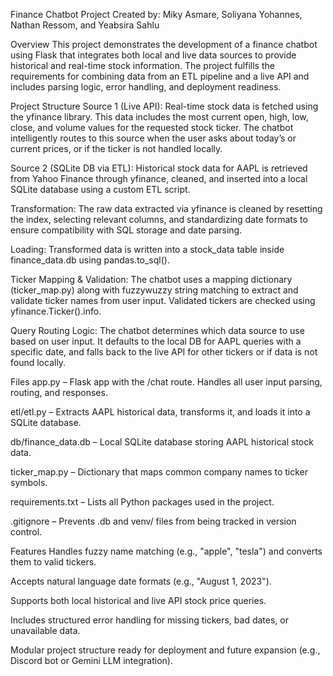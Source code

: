 Finance Chatbot Project
Created by: Miky Asmare, Soliyana Yohannes, Nathan Ressom, and Yeabsira Sahlu

Overview
This project demonstrates the development of a finance chatbot using Flask that integrates both local and live data sources to provide historical and real-time stock information. The project fulfills the requirements for combining data from an ETL pipeline and a live API and includes parsing logic, error handling, and deployment readiness.

Project Structure
Source 1 (Live API):
Real-time stock data is fetched using the yfinance library. This data includes the most current open, high, low, close, and volume values for the requested stock ticker. The chatbot intelligently routes to this source when the user asks about today’s or current prices, or if the ticker is not handled locally.

Source 2 (SQLite DB via ETL):
Historical stock data for AAPL is retrieved from Yahoo Finance through yfinance, cleaned, and inserted into a local SQLite database using a custom ETL script.

Transformation:
The raw data extracted via yfinance is cleaned by resetting the index, selecting relevant columns, and standardizing date formats to ensure compatibility with SQL storage and date parsing.

Loading:
Transformed data is written into a stock_data table inside finance_data.db using pandas.to_sql().

Ticker Mapping & Validation:
The chatbot uses a mapping dictionary (ticker_map.py) along with fuzzywuzzy string matching to extract and validate ticker names from user input. Validated tickers are checked using yfinance.Ticker().info.

Query Routing Logic:
The chatbot determines which data source to use based on user input. It defaults to the local DB for AAPL queries with a specific date, and falls back to the live API for other tickers or if data is not found locally.

Files
app.py – Flask app with the /chat route. Handles all user input parsing, routing, and responses.

etl/etl.py – Extracts AAPL historical data, transforms it, and loads it into a SQLite database.

db/finance_data.db – Local SQLite database storing AAPL historical stock data.

ticker_map.py – Dictionary that maps common company names to ticker symbols.

requirements.txt – Lists all Python packages used in the project.

.gitignore – Prevents .db and venv/ files from being tracked in version control.

Features
Handles fuzzy name matching (e.g., "apple", "tesla") and converts them to valid tickers.

Accepts natural language date formats (e.g., "August 1, 2023").

Supports both local historical and live API stock price queries.

Includes structured error handling for missing tickers, bad dates, or unavailable data.

Modular project structure ready for deployment and future expansion (e.g., Discord bot or Gemini LLM integration).

